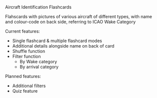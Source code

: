 Aircraft Identification Flashcards

Flahscards with pictures of various aircraft of different types, with name and colour-code on back side, referring to ICAO Wake Category

Current features:
- Single flashcard & multiple flashcard modes
- Additional details alongside name on back of card
- Shuffle function
- Filter function
    - By Wake category
    - By arrival category

Planned features:
- Additional filters
- Quiz feature
